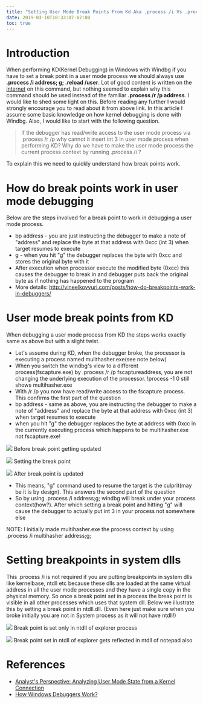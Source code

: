 ```yaml
---
title: "Setting User Mode Break Points From Kd Aka .process /i Vs .process /r /p"
date: 2019-03-10T18:33:07-07:00
toc: true
---
```


# Introduction

When performing KD(Kernel Debugging) in Windows with Windbg if you have to set a
break point in a user mode process we should always use **.process /i address;
g; .reload /user**. Lot of good content is written on the
[internet](https://www.osronline.com/article.cfm%5Earticle=576.htm) on this
command, but nothing seemed to explain why this command should be used instead
of the familiar **.process /r /p address**. I would like to shed some light on
this. Before reading any further I would strongly encourage you to read about it
from above link. In this article I assume some basic knowledge on how kernel
debugging is done with Windbg. Also, I would like to start with the following
question.

> If the debugger has read/write access to the user mode process via .process /r
/p why cannot it insert int 3 in user mode process when performing KD? Why do we
have to make the user mode process the current process context by running
.process /i ?

To explain this we need to quickly understand how break points work.

# How do break points work in user mode debugging

Below are the steps involved for a break point to work in debugging a user mode process.

- bp address - you are just instructing the debugger to make a note of
  "address" and replace the byte at that address with 0xcc (int 3) when
  target resumes to execute
- g - when you hit "g" the debugger replaces the byte with 0xcc and stores
  the original byte with it
- After execution when processor execute the modified byte (0xcc) this
  causes the debugger to break in and debugger puts back the original byte
  as if nothing has happened to the program
- More details:
  http://vineelkovvuri.com/posts/how-do-breakpoints-work-in-debuggers/

# User mode break points from KD

When debugging a user mode process from KD the steps works exactly same as above
but with a slight twist.

- Let's assume during KD, when the debugger broke, the processor is
  executing a process named mulithasher.exe(see note below)
- When you switch the windbg's view to a different process(fscapture.exe) by
  .process /r /p fscaptureaddress, you are not changing the underlying
  execution of the processor. !process -1 0 still shows multihasher.exe
- With /r /p you now have read/write access to the fscapture process. This
  confirms the first part of the question
- bp address - same as above, you are instructing the debugger to make a
  note of "address" and replace the byte at that address with 0xcc (int 3)
  when target resumes to execute
- when you hit "g" the debugger replaces the byte at address with 0xcc in
  the currently executing process which happens to be multihasher.exe not
  fscapture.exe!

![](UsermodeBreakPointFromKD1.png)
Before break point getting updated

![](UsermodeBreakPointFromKD2.png)
Setting the break point

![](UsermodeBreakPointFromKD3.png)
After break point is updated

- This means, "g" command used to resume the target is the culprit(may be it
  is by design). This answers the second part of the question
- So by using .process /i address;g; windbg will break under your process
  context(how?). After which setting a break point and hitting "g" will
  cause the debugger to actually put int 3 in your process not somewhere
  else

NOTE: I initially made multihasher.exe the process context by using .process /i
      multihasher address;g;

# Setting breakpoints in system dlls

This .process /i is not required if you are putting breakpoints in system dlls
like kernelbase, ntdll etc because these dlls are loaded at the same virtual
address in all the user mode processes and they have a single copy in the
physical memory. So once a break point set in a process the break point is
visible in all other processes which uses that system dll. Below we illustrate
this by setting a break point in ntdll.dll. (Even here just make sure when you
broke initially you are not in System process as it will not have ntdll!)

![](UsermodeBreakPointFromKD4.png)
Break point is set only in ntdll of explorer process

![](UsermodeBreakPointFromKD5.png)
Break point set in ntdll of explorer gets reflected in ntdll of notepad also

# References

- [Analyst's Perspective: Analyzing User Mode State from a Kernel Connection](https://www.osronline.com/article.cfm%5Earticle=576.htm)
- [How Windows Debuggers Work?](https://www.microsoftpressstore.com/articles/article.aspx?p=2201303&seqNum=2)

